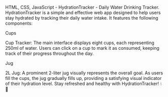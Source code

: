 HTML, CSS, JavaScript - HydrationTracker -  Daily Water Drinking Tracker. HydrationTracker is a simple and effective web app designed to help users stay hydrated by tracking their daily water intake. It features the following components:

Cups

Cup Tracker: The main interface displays eight cups, each representing 250ml of water. Users can click on a cup to mark it as consumed, keeping track of their progress throughout the day.

Jug

2L Jug: A prominent 2-liter jug visually represents the overall goal. As users fill the cups, the jug gradually fills up, providing a satisfying visual indicator of their hydration level. Stay refreshed and healthy with HydrationTracker! 💧🌊

